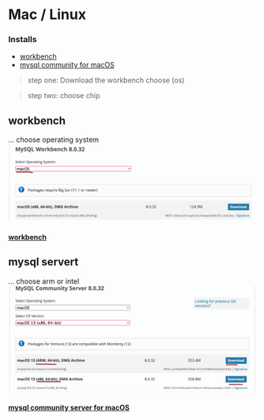 
# Mac / Linux

### Installs 
- [workbench](https://dev.mysql.com/downloads/workbench/)
- [mysql community for macOS](https://dev.mysql.com/downloads/mysql/)

>	step one: 
>	Download the workbench
>	choose (os)

>
>	step two:
>	choose chip

## workbench
... choose operating system
![](../z/aharo24_122.png)
#### [workbench](https://dev.mysql.com/downloads/workbench/)

## mysql servert
... choose arm or intel
![](../z/aharo24_121.png)

#### [mysql community server for macOS](https://dev.mysql.com/downloads/mysql/)








